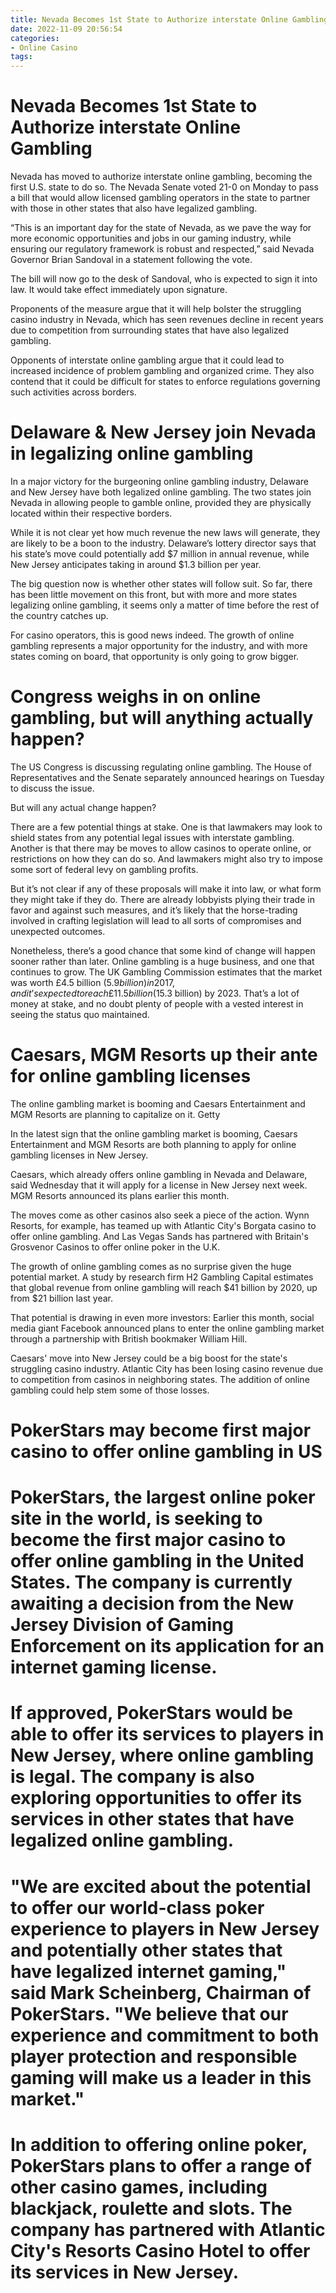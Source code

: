 ```yaml
---
title: Nevada Becomes 1st State to Authorize interstate Online Gambling
date: 2022-11-09 20:56:54
categories:
- Online Casino
tags:
---
```



#  Nevada Becomes 1st State to Authorize interstate Online Gambling

Nevada has moved to authorize interstate online gambling, becoming the first U.S. state to do so. The Nevada Senate voted 21-0 on Monday to pass a bill that would allow licensed gambling operators in the state to partner with those in other states that also have legalized gambling.

“This is an important day for the state of Nevada, as we pave the way for more economic opportunities and jobs in our gaming industry, while ensuring our regulatory framework is robust and respected,” said Nevada Governor Brian Sandoval in a statement following the vote.

The bill will now go to the desk of Sandoval, who is expected to sign it into law. It would take effect immediately upon signature.

Proponents of the measure argue that it will help bolster the struggling casino industry in Nevada, which has seen revenues decline in recent years due to competition from surrounding states that have also legalized gambling.

Opponents of interstate online gambling argue that it could lead to increased incidence of problem gambling and organized crime. They also contend that it could be difficult for states to enforce regulations governing such activities across borders.

#  Delaware & New Jersey join Nevada in legalizing online gambling

In a major victory for the burgeoning online gambling industry, Delaware and New Jersey have both legalized online gambling. The two states join Nevada in allowing people to gamble online, provided they are physically located within their respective borders.

While it is not clear yet how much revenue the new laws will generate, they are likely to be a boon to the industry. Delaware’s lottery director says that his state’s move could potentially add $7 million in annual revenue, while New Jersey anticipates taking in around $1.3 billion per year.

The big question now is whether other states will follow suit. So far, there has been little movement on this front, but with more and more states legalizing online gambling, it seems only a matter of time before the rest of the country catches up.

For casino operators, this is good news indeed. The growth of online gambling represents a major opportunity for the industry, and with more states coming on board, that opportunity is only going to grow bigger.

#  Congress weighs in on online gambling, but will anything actually happen?

The US Congress is discussing regulating online gambling. The House of Representatives and the Senate separately announced hearings on Tuesday to discuss the issue.

But will any actual change happen?

There are a few potential things at stake. One is that lawmakers may look to shield states from any potential legal issues with interstate gambling. Another is that there may be moves to allow casinos to operate online, or restrictions on how they can do so. And lawmakers might also try to impose some sort of federal levy on gambling profits.

But it’s not clear if any of these proposals will make it into law, or what form they might take if they do. There are already lobbyists plying their trade in favor and against such measures, and it’s likely that the horse-trading involved in crafting legislation will lead to all sorts of compromises and unexpected outcomes.

Nonetheless, there’s a good chance that some kind of change will happen sooner rather than later. Online gambling is a huge business, and one that continues to grow. The UK Gambling Commission estimates that the market was worth £4.5 billion ($5.9 billion) in 2017, and it’s expected to reach £11.5 billion ($15.3 billion) by 2023. That’s a lot of money at stake, and no doubt plenty of people with a vested interest in seeing the status quo maintained.

#  Caesars, MGM Resorts up their ante for online gambling licenses

The online gambling market is booming and Caesars Entertainment and MGM Resorts are planning to capitalize on it. Getty

In the latest sign that the online gambling market is booming, Caesars Entertainment and MGM Resorts are both planning to apply for online gambling licenses in New Jersey.

Caesars, which already offers online gambling in Nevada and Delaware, said Wednesday that it will apply for a license in New Jersey next week. MGM Resorts announced its plans earlier this month.

The moves come as other casinos also seek a piece of the action. Wynn Resorts, for example, has teamed up with Atlantic City's Borgata casino to offer online gambling. And Las Vegas Sands has partnered with Britain's Grosvenor Casinos to offer online poker in the U.K.

The growth of online gambling comes as no surprise given the huge potential market. A study by research firm H2 Gambling Capital estimates that global revenue from online gambling will reach $41 billion by 2020, up from $21 billion last year.

That potential is drawing in even more investors: Earlier this month, social media giant Facebook announced plans to enter the online gambling market through a partnership with British bookmaker William Hill.

Caesars' move into New Jersey could be a big boost for the state's struggling casino industry. Atlantic City has been losing casino revenue due to competition from casinos in neighboring states. The addition of online gambling could help stem some of those losses.

#  PokerStars may become first major casino to offer online gambling in US

#

# PokerStars, the largest online poker site in the world, is seeking to become the first major casino to offer online gambling in the United States. The company is currently awaiting a decision from the New Jersey Division of Gaming Enforcement on its application for an internet gaming license.

#

# If approved, PokerStars would be able to offer its services to players in New Jersey, where online gambling is legal. The company is also exploring opportunities to offer its services in other states that have legalized online gambling.

#

# "We are excited about the potential to offer our world-class poker experience to players in New Jersey and potentially other states that have legalized internet gaming," said Mark Scheinberg, Chairman of PokerStars. "We believe that our experience and commitment to both player protection and responsible gaming will make us a leader in this market."

#

# In addition to offering online poker, PokerStars plans to offer a range of other casino games, including blackjack, roulette and slots. The company has partnered with Atlantic City's Resorts Casino Hotel to offer its services in New Jersey.